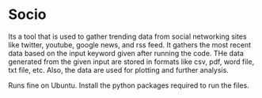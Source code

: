 # Socio
Its a tool that is used to gather trending data from social networking sites like twitter, youtube, google news, and rss feed. It gathers the most recent data based on the input keyword given after running the code. THe data generated from the given input are stored in formats like csv, pdf, word file, txt file, etc. Also, the data are used for plotting and further analysis.

Runs fine on Ubuntu.
Install the python packages required to run the files.
